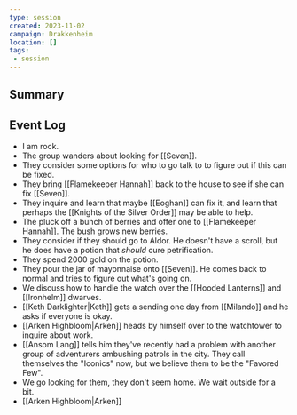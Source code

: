 ```yaml
---
type: session
created: 2023-11-02
campaign: Drakkenheim
location: []
tags:
 - session
---
```



## Summary

## Event Log

- I am rock.
- The group wanders about looking for [[Seven]].
- They consider some options for who to go talk to to figure out if this can be fixed.
- They bring [[Flamekeeper Hannah]] back to the house to see if she can fix [[Seven]].
- They inquire and learn that maybe [[Eoghan]] can fix it, and learn that perhaps the [[Knights of the Silver Order]] may be able to help.
- The pluck off a bunch of berries and offer one to [[Flamekeeper Hannah]]. The bush grows new berries.
- They consider if they should go to Aldor. He doesn't have a scroll, but he does have a potion that *should* cure petrification.
- They spend 2000 gold on the potion.
- They pour the jar of mayonnaise onto [[Seven]]. He comes back to normal and tries to figure out what's going on.
- We discuss how to handle the watch over the [[Hooded Lanterns]] and [[Ironhelm]] dwarves.
- [[Keth Darklighter|Keth]] gets a sending one day from [[Milando]] and he asks if everyone is okay.
- [[Arken Highbloom|Arken]] heads by himself over to the watchtower to inquire about work.
- [[Ansom Lang]] tells him they've recently had a problem with another group of adventurers ambushing patrols in the city.  They call themselves the "Iconics" now, but we believe them to be the "Favored Few".
- We go looking for them, they don't seem home. We wait outside for a bit.
- [[Arken Highbloom|Arken]]
